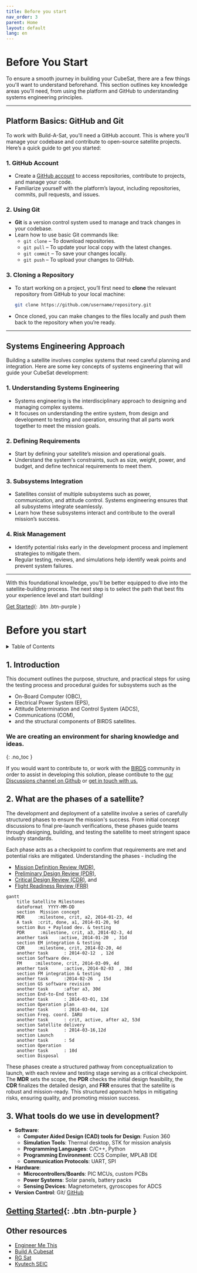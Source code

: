 ```yaml
---
title: Before you start
nav_order: 3
parent: Home
layout: default
lang: en
---
```


# Before You Start
To ensure a smooth journey in building your CubeSat, there are a few things you'll want to understand beforehand. This section outlines key knowledge areas you'll need, from using the platform and GitHub to understanding systems engineering principles.

---

## Platform Basics: GitHub and Git
To work with Build-A-Sat, you'll need a GitHub account. This is where you'll manage your codebase and contribute to open-source satellite projects. Here’s a quick guide to get you started:

### 1. **GitHub Account**
   - Create a [GitHub account](https://github.com/) to access repositories, contribute to projects, and manage your code.
   - Familiarize yourself with the platform’s layout, including repositories, commits, pull requests, and issues.

### 2. **Using Git**
   - **Git** is a version control system used to manage and track changes in your codebase.
   - Learn how to use basic Git commands like:
     - `git clone` – To download repositories.
     - `git pull` – To update your local copy with the latest changes.
     - `git commit` – To save your changes locally.
     - `git push` – To upload your changes to GitHub.

### 3. **Cloning a Repository**
   - To start working on a project, you’ll first need to **clone** the relevant repository from GitHub to your local machine:
     ```bash
     git clone https://github.com/username/repository.git
     ```
   - Once cloned, you can make changes to the files locally and push them back to the repository when you’re ready.

---

## Systems Engineering Approach
Building a satellite involves complex systems that need careful planning and integration. Here are some key concepts of systems engineering that will guide your CubeSat development:

### 1. **Understanding Systems Engineering**
   - Systems engineering is the interdisciplinary approach to designing and managing complex systems.
   - It focuses on understanding the entire system, from design and development to testing and operation, ensuring that all parts work together to meet the mission goals.

### 2. **Defining Requirements**
   - Start by defining your satellite’s mission and operational goals.
   - Understand the system's constraints, such as size, weight, power, and budget, and define technical requirements to meet them.

### 3. **Subsystems Integration**
   - Satellites consist of multiple subsystems such as power, communication, and attitude control. Systems engineering ensures that all subsystems integrate seamlessly.
   - Learn how these subsystems interact and contribute to the overall mission’s success.

### 4. **Risk Management**
   - Identify potential risks early in the development process and implement strategies to mitigate them.
   - Regular testing, reviews, and simulations help identify weak points and prevent system failures.

---

With this foundational knowledge, you’ll be better equipped to dive into the satellite-building process. The next step is to select the path that best fits your experience level and start building!


[Get Started]({{site.url}}/get-started){: .btn .btn-purple }






















# Before you start

<details markdown="block">
<summary>Table of Contents</summary>
- Table of Contents
{:toc}
</details>

## **1. Introduction**
   This document outlines the purpose, structure, and practical steps for using the testing process and procedural guides for subsystems such as the 
   - On-Board Computer (OBC), 
   - Electrical Power System (EPS), 
   - Attitude Determination and Control System (ADCS), 
   - Communications (COM), 
   - and the structural components of BIRDS satellites.

### We are creating an environment for sharing knowledge and ideas.
{: .no_toc }

If you would want to contribute to, or work with the [BIRDS] community in order to assist in developing this solution, please contibute to the [our Discussions channel on Github] or [get in touch with us.]

## **2. What are the phases of a satellite?**
  The development and deployment of a satellite involve a series of carefully structured phases to ensure the mission's success. From initial concept discussions to final pre-launch verifications, these phases guide teams through designing, building, and testing the satellite to meet stringent space industry standards. 
    
  Each phase acts as a checkpoint to confirm that requirements are met and potential risks are mitigated. Understanding the phases - including the
  - [Mission Definition Review (MDR)], 
  - [Preliminary Design Review (PDR)], 
  - [Critical Design Review (CDR)], and 
  - [Flight Readiness Review (FRR)] 


```mermaid
gantt
    title Satellite Milestones
    dateFormat  YYYY-MM-DD
    section  Mission concept 
    MDR     :milestone, crit, a2, 2014-01-23, 4d
    A task  :crit, done, a1, 2014-01-20, 9d
    section Bus + Payload dev. & testing
    PDR      :milestone, crit, a3, 2014-02-3, 4d
    another task    :active, 2014-01-20  , 31d
    section EM integration & testing
    CDR     :milestone, crit, 2014-02-20, 4d
    another task      : 2014-02-12  , 12d
    section Software dev.
    FM     :milestone, crit, 2014-03-09, 4d
    another task      :active, 2014-02-03  , 38d
    section FM integration & testing
    another task      :2014-02-26  , 15d
    section GS software revision
    another task      :after a3, 30d
    section End-to-End test
    another task      : 2014-03-01, 13d
    section Operation plan 
    another task      : 2014-03-04, 12d
    section Freq. coord. IARU
    another task      : crit, active, after a2, 53d
    section Satellite delivery
    another task      : 2014-03-16,12d
    section Launch
    another task      : 5d
    section Operation
    another task      : 10d
    section Disposal
```

These phases create a structured pathway from conceptualization to launch, with each review and testing stage serving as a critical checkpoint. The **MDR** sets the scope, the **PDR** checks the initial design feasibility, the **CDR** finalizes the detailed design, and **FRR** ensures that the satellite is robust and mission-ready. This structured approach helps in mitigating risks, ensuring quality, and promoting mission success.

## **3. What tools do we use in development?**
   - **Software**:
     - **Computer Aided Design (CAD) tools for Design**: Fusion 360
     - **Simulation Tools**: Thermal desktop, STK for mission analysis
     - **Programming Languages**: C/C++, Python 
     - **Programming Environment**: CCS Compiler, MPLAB IDE
     - **Communication Protocols**: UART, SPI
   - **Hardware**:
     - **Microcontrollers/Boards**: PIC MCUs, custom PCBs
     - **Power Systems**: Solar panels, battery packs
     - **Sensing Devices**: Magnetometers, gyroscopes for ADCS
   - **Version Control**: Git/ [GitHub] 

## [Getting Started]({{site.url}}/get-started){: .btn .btn-purple }

## Other resources
- [Engineer Me This](https://www.youtube.com/@EngineerMeThis/videos)
- [Build A Cubesat](https://www.youtube.com/@buildacubesat)
- [RG Sat](https://www.youtube.com/@RGSAT)
- [Kyutech SEIC](https://www.youtube.com/@kyutechseic4187)

[GitHub Issues.]: https://github.com/BIRDSOpenSource/Build-A-Satellite/issues
[GitHub]: https://github.com/BIRDSOpenSource
[our Discussions channel on Github]: https://github.com/orgs/BIRDSOpenSource/discussions/categories/ideas
[BIRDS]: https://birds-project.com/
[get in touch with us.]: info@kyutech-laseine.net
[Mission Definition Review (MDR)]: {{site.url}}/project-managers/milestones/pm-mdr.html
[Preliminary Design Review (PDR)]: {{site.url}}/project-managers/milestones/pm-pdr.html
[Critical Design Review (CDR)]: {{site.url}}/project-managers/milestones/pm-cdr.html
[Flight Readiness Review (FRR)]: {{site.url}}/project-managers/milestones/pm-frr.html
